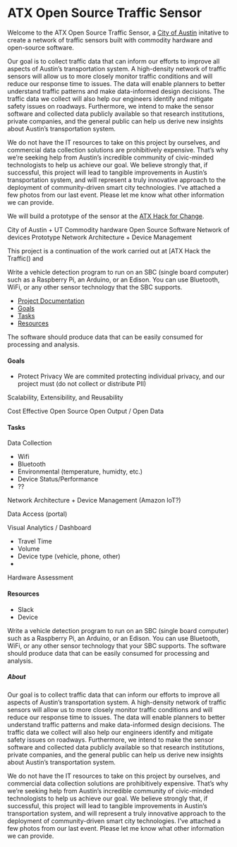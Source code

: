 # ATX Open Source Traffic Sensor
Welcome to the ATX Open Source Traffic Sensor, a [City of Austin]() initative to create a network of traffic sensors built with commodity hardware and open-source software. 

Our goal is to collect traffic data that can inform our efforts to improve all aspects of Austin’s transportation system. A high-density network of traffic sensors will allow us to more closely monitor traffic conditions and will reduce our response time to issues. The data will enable planners to better understand traffic patterns and make data-informed design decisions. The traffic data we collect will also help our engineers identify and mitigate safety issues on roadways. Furthermore, we intend to make the sensor software and collected data publicly available so that research institutions, private companies, and the general public can help us derive new insights about Austin’s transportation system.

We do not have the IT resources to take on this project by ourselves, and commercial data collection solutions are prohibitively expensive. That’s why we’re seeking help from Austin’s incredible community of civic-minded technologists to help us achieve our goal. We believe strongly that, if successful, this project will lead to tangible improvements in Austin’s transportation system, and will represent a truly innovative approach to the deployment of community-driven smart city technologies.
I’ve attached a few photos from our last event. Please let me know what other information we can provide.

We will build a prototype of the sensor at the [ATX Hack for Change](). 

City of Austin + UT
Commodity hardware
Open Source Software
Network of devices
Prototype
Network Architecture + Device Management

This project is a continuation of the work carried out at [ATX Hack the Traffic() and 

Write a vehicle detection program to run on an SBC (single board computer) such as a Raspberry Pi, an Arduino, or an Edison. You can use Bluetooth, WiFi, or any other sensor technology that the SBC supports. 

 * [Project Documentation](#project-documentation)
 * [Goals](#goals)
 * [Tasks](#tasks)
 * [Resources](#resources)

The software should produce data that can be easily consumed for processing and analysis.

#### Goals
 * Protect Privacy
 We are commited protecting individual privacy, and our project must 
(do not collect or distribute PII)

Scalability, Extensibility, and Reusability


Cost Effective
Open Source
Open Output / Open Data

#### Tasks
Data Collection
- Wifi
- Bluetooth
- Environmental (temperature, humidty, etc.)
- Device Status/Performance
- ??

Network Architecture + Device Management (Amazon IoT?)

Data Access (portal)

Visual Analytics / Dashboard
- Travel Time
- Volume
- Device type (vehicle, phone, other)
- 

Hardware Assessment


#### Resources
- Slack
- Device 

Write a vehicle detection program to run on an SBC (single board computer) such as a Raspberry Pi, an Arduino, or an Edison. You can use Bluetooth, WiFi, or any other sensor technology that your SBC supports. The software should produce data that can be easily consumed for processing and analysis.




##### About
Our goal is to collect traffic data that can inform our efforts to improve all aspects of Austin’s transportation system. A high-density network of traffic sensors will allow us to more closely monitor traffic conditions and will reduce our response time to issues. The data will enable planners to better understand traffic patterns and make data-informed design decisions. The traffic data we collect will also help our engineers identify and mitigate safety issues on roadways. Furthermore, we intend to make the sensor software and collected data publicly available so that research institutions, private companies, and the general public can help us derive new insights about Austin’s transportation system.



We do not have the IT resources to take on this project by ourselves, and commercial data collection solutions are prohibitively expensive. That’s why we’re seeking help from Austin’s incredible community of civic-minded technologists to help us achieve our goal. We believe strongly that, if successful, this project will lead to tangible improvements in Austin’s transportation system, and will represent a truly innovative approach to the deployment of community-driven smart city technologies.
I’ve attached a few photos from our last event. Please let me know what other information we can provide.